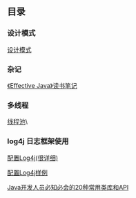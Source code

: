 ## 目录

### 设计模式

[设计模式](https://github.com/yueyuanyang/knowledge/blob/master/java/designPattern/README.md)

### 杂记

[《Effective Java》读书笔记]()

### 多线程
[线程池]()\

### log4j 日志框架使用
[配置Log4j(很详细)](https://github.com/yueyuanyang/knowledge/blob/master/java/log4j/part1.md)

[配置Log4j样例](https://github.com/yueyuanyang/knowledge/blob/master/java/log4j/part2.md)

[Java开发人员必知必会的20种常用类库和API](https://github.com/yueyuanyang/knowledge/blob/master/java/log4j/part2.md)

